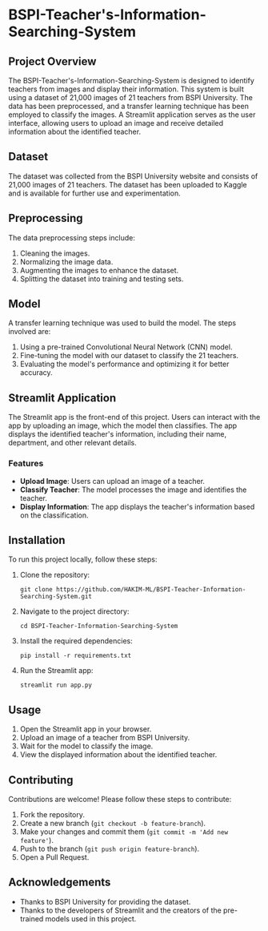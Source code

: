 # BSPI-Teacher's-Information-Searching-System

## Project Overview

The BSPI-Teacher's-Information-Searching-System is designed to identify teachers from images and display their information. This system is built using a dataset of 21,000 images of 21 teachers from BSPI University. The data has been preprocessed, and a transfer learning technique has been employed to classify the images. A Streamlit application serves as the user interface, allowing users to upload an image and receive detailed information about the identified teacher.

## Dataset

The dataset was collected from the BSPI University website and consists of 21,000 images of 21 teachers. The dataset has been uploaded to Kaggle and is available for further use and experimentation.

## Preprocessing

The data preprocessing steps include:
1. Cleaning the images.
2. Normalizing the image data.
3. Augmenting the images to enhance the dataset.
4. Splitting the dataset into training and testing sets.

## Model

A transfer learning technique was used to build the model. The steps involved are:
1. Using a pre-trained Convolutional Neural Network (CNN) model.
2. Fine-tuning the model with our dataset to classify the 21 teachers.
3. Evaluating the model's performance and optimizing it for better accuracy.

## Streamlit Application

The Streamlit app is the front-end of this project. Users can interact with the app by uploading an image, which the model then classifies. The app displays the identified teacher's information, including their name, department, and other relevant details.

### Features

- **Upload Image**: Users can upload an image of a teacher.
- **Classify Teacher**: The model processes the image and identifies the teacher.
- **Display Information**: The app displays the teacher's information based on the classification.

## Installation

To run this project locally, follow these steps:

1. Clone the repository:
    ```
    git clone https://github.com/HAKIM-ML/BSPI-Teacher-Information-Searching-System.git
    ```

2. Navigate to the project directory:
    ```
    cd BSPI-Teacher-Information-Searching-System
    ```

3. Install the required dependencies:
    ```
    pip install -r requirements.txt
    ```

4. Run the Streamlit app:
    ```
    streamlit run app.py
    ```

## Usage

1. Open the Streamlit app in your browser.
2. Upload an image of a teacher from BSPI University.
3. Wait for the model to classify the image.
4. View the displayed information about the identified teacher.

## Contributing

Contributions are welcome! Please follow these steps to contribute:

1. Fork the repository.
2. Create a new branch (`git checkout -b feature-branch`).
3. Make your changes and commit them (`git commit -m 'Add new feature'`).
4. Push to the branch (`git push origin feature-branch`).
5. Open a Pull Request.


## Acknowledgements

- Thanks to BSPI University for providing the dataset.
- Thanks to the developers of Streamlit and the creators of the pre-trained models used in this project.

